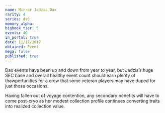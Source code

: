 ```yaml
---
name: Mirror Jadzia Dax
rarity: 4
series: ds9
memory_alpha:
bigbook_tier: 5
events: 40
in_portal: true
date: 11/12/2017
obtained: Event
mega: false
published: true
---
```


Dax events have been up and down from year to year, but Jadzia’s huge SEC base and overall healthy event count should earn plenty of thawpertunities for a crew that some veteran players may have duped for just those occasions. 

Having fallen out of voyage contention, any secondary benefits will have to come post-cryo as her modest collection profile continues converting traits into realized collection value.
